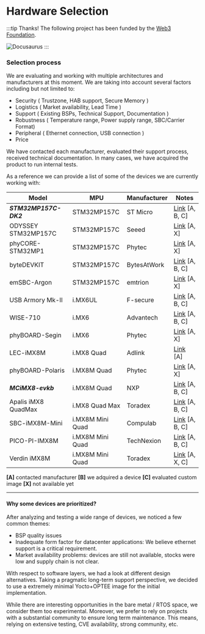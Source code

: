 # Hardware Selection

:::tip Thanks! 
The following project has been funded by the [Web3 Foundation](https://web3.foundation/).

![Docusaurus](/img/web3grant.png)
:::

### Selection process

We are evaluating and working with multiple architectures and manufacturers at this moment. We are taking into account several factors including but not limited to:

- Security ( Trustzone, HAB support, Secure Memory )
- Logistics ( Market availability, Lead Time )
- Support ( Existing BSPs, Technical Support, Documentation )
- Robustness ( Temperature range, Power supply range, SBC/Carrier Format)
- Peripheral ( Ethernet connection, USB connection )
- Price

We have contacted each manufacturer, evaluated their support process, received technical documentation. In many cases, we have acquired the product to run internal tests.

As a reference we can provide a list of some of the devices we are currently working with:

| Model                 | MPU              | Manufacturer | Notes                |
| --------------------- | ---------------- | ------------ | -------------------- |
| **_STM32MP157C-DK2_** | STM32MP157C      | ST Micro     | [Link][1] [A, B, C]  |
| ODYSSEY STM32MP157C   | STM32MP157C      | Seeed        | [Link][2] [A, X]     |
| phyCORE-STM32MP1      | STM32MP157C      | Phytec       | [Link][3] [A, X]     |
| byteDEVKIT            | STM32MP157C      | BytesAtWork  | [Link][4] [A, B, C]  |
| emSBC-Argon           | STM32MP157C      | emtrion      | [Link][5] [A, X]     |
| USB Armory Mk-II      | i.MX6UL          | F-secure     | [Link][6] [A, B, C]  |
| WISE-710              | i.MX6            | Advantech    | [Link][7] [A, B, C]  |
| phyBOARD-Segin        | i.MX6            | Phytec       | [Link][8] [A, X]     |
| LEC-iMX8M             | i.MX8 Quad       | Adlink       | [Link][13] [A]       |
| phyBOARD-Polaris      | i.MX8M Quad      | Phytec       | [Link][9] [A, X]     |
| **_MCiMX8-evkb_**     | i.MX8M Quad      | NXP          | [Link][11] [A, B, C] |
| Apalis iMX8 QuadMax   | i.MX8 Quad Max   | Toradex      | [Link][10] [A, B, C] |
| SBC-iMX8M-Mini        | i.MX8M Mini Quad | Compulab     | [Link][12] [A, B, C] |
| PICO-PI-IMX8M         | i.MX8M Mini Quad | TechNexion   | [Link][14] [A, B, C] |
| Verdin iMX8M          | i.MX8M Mini Quad | Toradex      | [Link][15] [A, X, C] |

**[A]** contacted manufacturer
**[B]** we adquired a device
**[C]** evaluated custom image
**[X]** not available yet

---

[1]: https://www.st.com/en/evaluation-tools/stm32mp157c-dk2.html
[2]: http://wiki.seeedstudio.com/ODYSSEY-STM32MP157C/
[3]: https://www.phytec.eu/products/st/stm32mp1/
[4]: https://www.bytesatwork.io/produkt/bytedevkit-stm32mp1/
[5]: https://www.emtrion.de/en/details_products-accessoires/emsbc-argon-single-board-computer.html
[6]: https://inversepath.com/usbarmory.html
[7]: https://advdownload.advantech.com/productfile/PIS/WISE-710/file/WISE-710_DS20191213102415.pdf
[8]: https://www.phytec.de/produkt/single-board-computer/phyboard-segin/
[9]: https://www.phytec.de/produkt/single-board-computer/phyboard-polaris/
[10]: https://www.toradex.com/de/computer-on-modules/apalis-arm-family/nxp-imx-8
[11]: https://www.nxp.com/design/development-boards/i-mx-evaluation-and-development-boards/evaluation-kit-for-the-i-mx-8m-applications-processor:MCIMX8M-EVK
[12]: https://www.compulab.com/products/sbcs/sbc-imx8m-mini-nxp-i-mx8m-mini-single-board-computer/#specs
[13]: https://www.adlinktech.com/Products/Computer_on_Modules/SMARC/LEC-iMX8M?lang=en
[14]: https://shop.technexion.com/pico-pi-imx8m-mini.html
[15]: https://www.toradex.com/computer-on-modules/verdin-arm-family/nxp-imx-8m-mini-nano

#### Why some devices are prioritized?

After analyzing and testing a wide range of devices, we noticed a few common themes:

- BSP quality issues
- Inadequate form factor for datacenter applications: We believe ethernet support is a critical requirement.
- Market availability problems: devices are still not available, stocks were low and supply chain is not clear.

With respect to software layers, we had a look at different design alternatives. Taking a pragmatic long-term support perspective, we decided to use a extremely minimal Yocto+OPTEE image for the initial implementation.

While there are interesting opportunities in the bare metal / RTOS space, we consider them too experimental. Moreover, we prefer to rely on projects with a substantial community to ensure long term maintenance. This means, relying on extensive testing, CVE availability, strong community, etc.